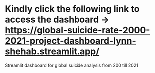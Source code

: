 # Kindly click the following link to access the dashboard -> https://global-suicide-rate-2000-2021-project-dashboard-lynn-shehab.streamlit.app/
Streamlit dashboard for global suicide analysis from 200 till 2021
